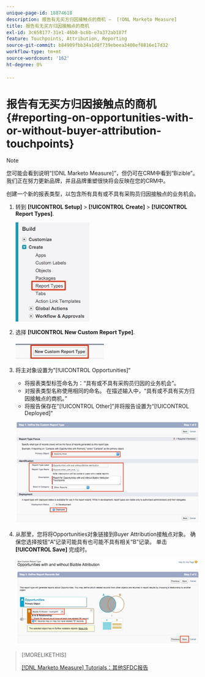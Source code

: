 ```yaml
---
unique-page-id: 18874618
description: 报告有无买方归因接触点的商机 —  [!DNL Marketo Measure]
title: 报告有无买方归因接触点的商机
exl-id: 3c658177-31e1-46b8-bc6b-e7a372ab187f
feature: Touchpoints, Attribution, Reporting
source-git-commit: b84909fbb34a1d8f739ebeea3400ef8816e17d32
workflow-type: tm+mt
source-wordcount: '162'
ht-degree: 0%

---
```


# 报告有无买方归因接触点的商机 {#reporting-on-opportunities-with-or-without-buyer-attribution-touchpoints}

>[!NOTE]
>
>您可能会看到说明“[!DNL Marketo Measure]”，但仍可在CRM中看到“Bizible”。 我们正在努力更新品牌，并且品牌重塑很快将会反映在您的CRM中。

创建一个新的报表类型，以包含所有具有或不具有采购员归因接触点的业务机会。

1. 转到 **[!UICONTROL Setup]** > **[!UICONTROL Create]** > **[!UICONTROL Report Types]**.

   ![](assets/1-1.jpg)

1. 选择 **[!UICONTROL New Custom Report Type]**.

   ![](assets/2-1.jpg)

1. 将主对象设置为&quot;[!UICONTROL Opportunities]“

   * 将报表类型标签命名为：“具有或不具有采购员归因的业务机会”。
   * 对报表类型名称使用相同的命名。 在描述输入中，“具有或不具有买方归因接触点的商机。”
   * 将报告保存在&quot;[!UICONTROL Other]”并将报告设置为“[!UICONTROL Deployed]“

   ![](assets/3-1.jpg)

1. 从那里，您将将Opportunities对象链接到Buyer Attribution接触点对象。 确保您选择按钮“A”记录可能具有也可能不具有相关“B”记录。 单击 **[!UICONTROL Save]** 完成时。

   ![](assets/4-1.jpg)

>[!MORELIKETHIS]
>
>[[!DNL Marketo Measure] Tutorials：其他SFDC报告](https://experienceleague.adobe.com/en/docs/marketo-measure-learn/tutorials/onboarding/marketo-measure-102/addtional-salesforce-reports)
